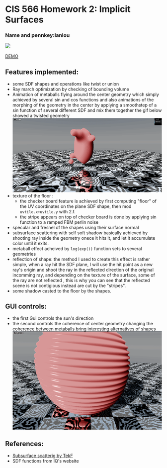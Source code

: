 # CIS 566 Homework 2: Implicit Surfaces

### Name and pennkey:lanlou

![](mata2.gif)

[DEMO](https://lanlou123.github.io/hw02-raymarching-sdfs/)

## Features implemented:
- some SDF shapes and operations like twist or union
- Ray march optimization by checking of bounding volume
- Animation of metaballs flying around the center geometry which simply achieved by several sin and cos functions
  and also animations of the morphing of the geometry in the center by applying a smoothstep of a sin function of several different SDF and mix them together
  the gif below showed a twisted geometry
  ![](mata3.gif)
- texture of the floor :
  - the checker board feature is achieved by first computing "floor" of the UV coordinates on the plane SDF shape, then mod ```uvtile.x+uvtile.y``` with 2.f.
  - the stripe appears on top of checker board is done by applying sin function to a ramped FBM perlin noise
- specular and fresnel of the shapes using their surface normal
- subsurface scattering with self soft shadow basically achieved by shooting ray inside the geometry onece it hits it, and let it accumulate color until it exits.
- metaball effect acheived by ```log(exp())``` function sets to several geometries
- reflection of shape: the method I used to create this effect is rather simple, when a ray hit the SDF plane, I will use the hit point as a new ray's origin and shoot the ray in the 
reflected direction of the original incomming ray, and depending on the texture of the surface, some of the ray are not reflected , this is why you can see 
that the reflected scene is not contigious instead are cut by the "stripes".
- some shadow casted to the floor by the shapes.

## GUI controls:

- the first Gui controls the sun's direction
- the second controls the coherence of center geometry
changing the coherence between metaballs bring interesting alternatives of shapes
![](cc.gif)

## References:
- [Subsurface scatterig by TekF](https://www.shadertoy.com/view/4dsGRl)
- SDF functions from IQ's website
